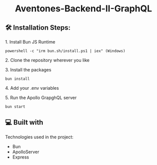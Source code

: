 <h1 align="center" id="title">Aventones-Backend-II-GraphQL</h1>

<h2>🛠️ Installation Steps:</h2>

<p>1. Install Bun JS Runtime</p>

```
powershell -c "irm bun.sh/install.ps1 | iex" (Windows)
```

<p>2. Clone the repository wherever you like</p>

<p>3. Install the packages</p>

```
bun install
```

<p>4. Add your .env variables</p>

<p>5. Run the Apollo GrapghQL server</p>

```
bun start
```

  
  
<h2>💻 Built with</h2>

Technologies used in the project:

*   Bun
*   ApolloServer
*   Express
